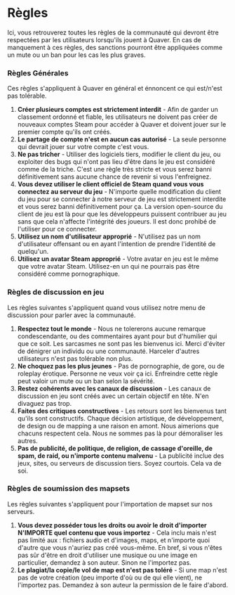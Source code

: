 ﻿# Règles

Ici, vous retrouverez toutes les règles de la communauté qui devront être respectées par les utilisateurs lorsqu'ils jouent à Quaver. En cas de manquement à ces règles, des sanctions pourront être appliquées comme un mute ou un ban pour les cas les plus graves.

### Règles Générales

Ces règles s'appliquent à Quaver en général et énnoncent ce qui est/n'est pas tolérable.

1. **Créer plusieurs comptes est strictement interdit** - Afin de garder un classement ordonné et fiable, les utilisateurs ne doivent pas créer de nouveaux comptes Steam pour accéder à Quaver et doivent jouer sur le premier compte qu'ils ont créés. 
2. **Le partage de compte n'est en aucun cas autorisé** - La seule personne qui devrait jouer sur votre compte c'est vous. 
3. **Ne pas tricher** - Utiliser des logiciels tiers, modifier le client du jeu, ou exploiter des bugs qui n'ont pas lieu d'être dans le jeu est considéré comme de la triche. C'est une règle très stricte et vous serez banni définitivement sans aucune chance de revenir si vous l'enfreignez.
4. **Vous devez utiliser le client officiel de Steam quand vous vous connectez au serveur du jeu** - N'importe quelle modification du client du jeu pour se connecter à notre serveur de jeu est strictement interdite et vous serez banni définitivement pour ça. La version open-source du client de jeu est là pour que les développeurs puissent contribuer au jeu sans que cela n'affecte l'intégrité des joueurs. Il est donc prohibé de l'utiliser pour ce connecter.
5. **Utilisez un nom d'utilisateur approprié** - N'utilisez pas un nom d'utilisateur offensant ou en ayant l'intention de prendre l'identité de quelqu'un.
6. **Utilisez un avatar Steam approprié** - Votre avatar en jeu est le même que votre avatar Steam. Utilisez-en un qui ne pourrais pas être considéré comme pornographique.

### Règles de discussion en jeu

Les règles suivantes s'appliquent quand vous utilisez notre menu de discussion pour parler avec la communauté.

1. **Respectez tout le monde** - Nous ne tolererons aucune remarque condescendante, ou des commentaires ayant pour but d'humilier qui que ce soit. Les sarcasmes ne sont pas les bienvenus ici. Merci d'éviter de dénigrer un individu ou une communauté. Harceler d'autres utilisateurs n'est pas tolérable non plus.
2. **Ne choquez pas les plus jeunes** - Pas de pornographie, de gore, ou de roleplay érotique. Personne ne veux voir ça ici. Enfreindre cette règle peut valoir un mute ou un ban selon la sévérité.
3. **Restez cohérents avec les canaux de discussion** - Les canaux de discussion en jeu sont créés avec un certain objectif en tête. N'en divaguez pas trop.
4. **Faites des critiques constructives** - Les retours sont les bienvenus tant qu'ils sont constructifs. Chaque décision artistique, de développement, de design ou de mapping a une raison en amont. Nous aimerions que chacuns respectent cela. Nous ne sommes pas là pour démoraliser les autres.
5. **Pas de publicité, de politique, de religion, de cassage d'oreille, de spam, de raid, ou n'importe contenu malvenu** - La publicité inclue des jeux, sites, ou serveurs de discussion tiers. Soyez courtois. Cela va de soi.

### Règles de soumission des mapsets

Les règles suivantes s'appliquent pour l'importation de mapset sur nos serveurs.

1. **Vous devez posséder tous les droits ou avoir le droit d'importer N'IMPORTE quel contenu que vous importez** - Cela inclu mais n'est pas limité aux : fichiers audio et d'images, maps, et n'importe quoi d'autre que vous n'auriez pas créé vous-même. En bref, si vous n'êtes pas sûr d'être en droit d'utiliser une musique ou une image en particulier, demandez à son auteur. Sinon ne l'importez pas.
2. **Le plagiat/la copie/le vol de map est n'est pas toléré** - Si une map n'est pas de votre création (peu importe d'où ou de qui elle vient), ne l'importez pas. Demandez à son auteur la permission de le faire d'abord.
